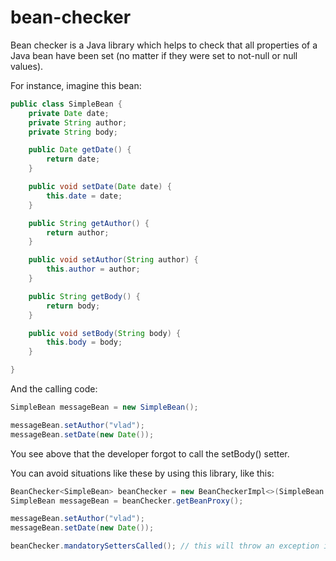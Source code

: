 # bean-checker

Bean checker is a Java library which helps to check that all properties of a Java bean have been set (no matter if they were set to not-null or null values).

For instance, imagine this bean:

```java
public class SimpleBean {
	private Date date;
	private String author;
	private String body;

	public Date getDate() {
		return date;
	}

	public void setDate(Date date) {
		this.date = date;
	}

	public String getAuthor() {
		return author;
	}

	public void setAuthor(String author) {
		this.author = author;
	}

	public String getBody() {
		return body;
	}

	public void setBody(String body) {
		this.body = body;
	}

}
```


And the calling code:


```java
SimpleBean messageBean = new SimpleBean();

messageBean.setAuthor("vlad");
messageBean.setDate(new Date());
```

You see above that the developer forgot to call the setBody() setter.

You can avoid situations like these by using this library, like this:


```java
BeanChecker<SimpleBean> beanChecker = new BeanCheckerImpl<>(SimpleBean.class);
SimpleBean messageBean = beanChecker.getBeanProxy();

messageBean.setAuthor("vlad");
messageBean.setDate(new Date());

beanChecker.mandatorySettersCalled(); // this will throw an exception if not all setters were called
```
